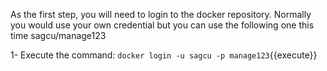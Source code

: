 As the first step, you will need to login to the docker repository.  Normally you would use your own credential but you can use the following one this time  sagcu/manage123  

1- Execute the command: `docker login -u sagcu -p manage123`{{execute}}
